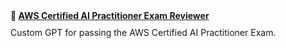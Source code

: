 <div style="display: grid; grid-template-columns: repeat(auto-fit, minmax(250px, 1fr)); gap: 16px; margin: 24px 0;">
  <div style="background: var(--vp-c-bg-soft); padding: 16px; border-radius: 8px; border: 1px solid var(--vp-c-divider);">
    <h4 style="margin: 0 0 8px 0; color: var(--vp-c-brand);">🧠 <a href="https://chatgpt.com/g/g-6882db0b5d088191a69d1236cb852905-ai-practitioner-reviewer">AWS Certified AI Practitioner Exam Reviewer</a></h4>
    <p style="margin: 0; font-size: 14px; line-height: 1.5;">Custom GPT for passing the AWS Certified AI Practitioner Exam.</p>
  </div>

<!--
  <div style="background: var(--vp-c-bg-soft); padding: 16px; border-radius: 8px; border: 1px solid var(--vp-c-divider);">
    <h4 style="margin: 0 0 8px 0; color: var(--vp-c-brand);">🎯 <a href="https://ecvcorp-my.sharepoint.com/:x:/g/personal/john_batacan_ecloudvalley_com/EQ_6JqRql7tOvnHI7nVynL8BKDs7Ih4iCcpgqTmWjOLuKA?wdOrigin=TEAMS-MAGLEV.p2p_ns.rwc&wdExp=TEAMS-TREATMENT&wdhostclicktime=1748316507171&web=1">AI & AI Solutions Questionaire</a></h4>
    <p style="margin: 0; font-size: 14px; line-height: 1.5;">Questionaire for AI opportunities.</p>
  </div>
  <div style="background: var(--vp-c-bg-soft); padding: 16px; border-radius: 8px; border: 1px solid var(--vp-c-divider);">
    <h4 style="margin: 0 0 8px 0; color: var(--vp-c-brand);">🚀 High Performance</h4>
    <p style="margin: 0; font-size: 14px; line-height: 1.5;">Leverage a large context window and powerful built-in tools, including web search.</p>
  </div>
  
  <div style="background: var(--vp-c-bg-soft); padding: 16px; border-radius: 8px; border: 1px solid var(--vp-c-divider);">
    <h4 style="margin: 0 0 8px 0; color: var(--vp-c-brand);">🧠 Advanced Reasoning</h4>
    <p style="margin: 0; font-size: 14px; line-height: 1.5;">Gain a different analytical perspective for sophisticated analysis of complex information.</p>
  </div>
  
  <div style="background: var(--vp-c-bg-soft); padding: 16px; border-radius: 8px; border: 1px solid var(--vp-c-divider);">
    <h4 style="margin: 0 0 8px 0; color: var(--vp-c-brand);">🔒 Privacy First</h4>
    <p style="margin: 0; font-size: 14px; line-height: 1.5;">Open-source and telemetry-free. Committed to transparency and responsible AI.</p>
  </div>
-->
</div>

